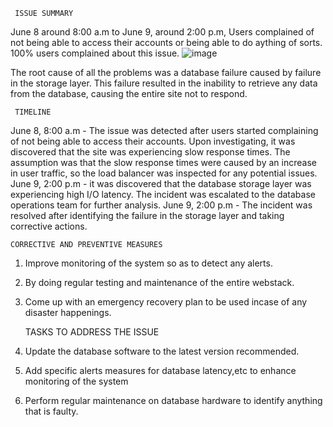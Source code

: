      ISSUE SUMMARY
 June 8 around 8:00 a.m to June 9, around 2:00 p.m, Users complained of not being able to access their accounts or being able to do aything of sorts.
 100% users complained about this issue.
 ![image](https://github.com/Hess-y/alx-system_engineering-devops/assets/113606328/6a304960-1c77-4e76-a4e6-c2aef323588d)
 
 The root cause of all the problems was a database failure caused by failure in the storage layer. 
 This failure resulted in the inability to retrieve any data from the database, causing the entire site not to respond.
     
     TIMELINE
 June 8, 8:00 a.m - The issue was detected after users started complaining of not being able to access their accounts.
 Upon investigating, it was discovered that the site was experiencing slow response times.
 The assumption was that the slow response times were caused by an increase in user traffic, so the load balancer was inspected for any potential issues.
 June 9, 2:00 p.m - it was discovered that the database storage layer was experiencing high I/O latency.
 The incident was escalated to the database operations team for further analysis.
 June 9, 2:00 p.m - The incident was resolved after identifying the failure in the storage layer and taking corrective actions.
 
    CORRECTIVE AND PREVENTIVE MEASURES
 1. Improve monitoring of the system so as to detect any alerts. 
 2. By doing regular testing and maintenance of the entire webstack. 
 3. Come up with an emergency recovery plan to be used incase of any disaster happenings.
 
 
    TASKS TO ADDRESS THE ISSUE
 1. Update the database software to the latest version recommended.
 2. Add specific alerts measures for database latency,etc to enhance monitoring of the system
 3. Perform regular maintenance on database hardware to identify anything that is faulty.
 
